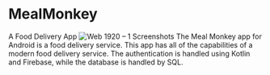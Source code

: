 # MealMonkey
A Food Delivery App
![Web 1920 – 1](https://user-images.githubusercontent.com/65599992/148730113-4937b6cb-91d7-4992-9d12-41a3c186a7c6.png)
Screenshots
The Meal Monkey app for Android is a food delivery service. This app has all of the capabilities of a modern food delivery service. The authentication is handled using Kotlin and Firebase, while the database is handled by SQL.
